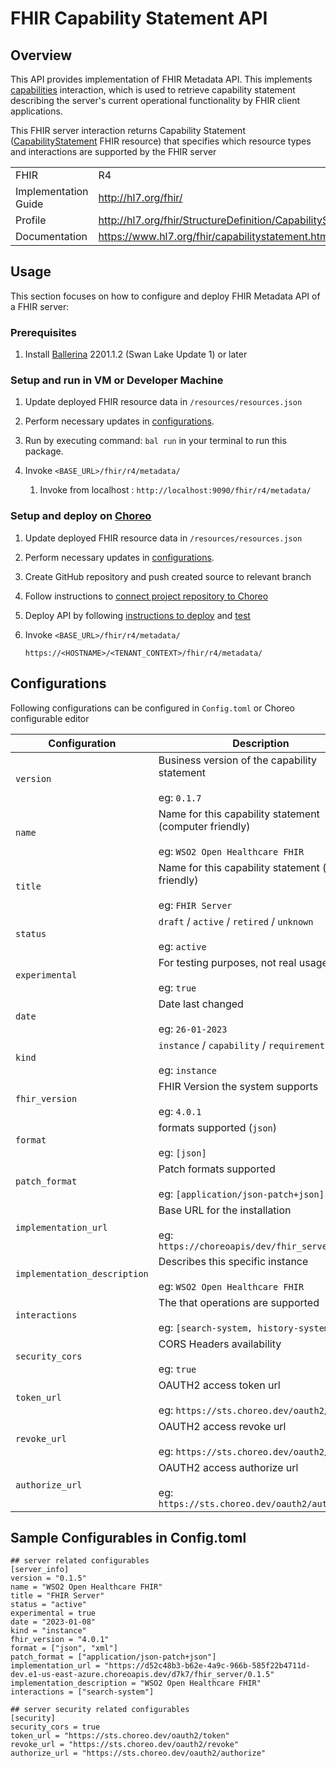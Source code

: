 # FHIR Capability Statement API

## Overview
This API provides implementation of FHIR Metadata API. This implements 
[capabilities](https://www.hl7.org/fhir/http.html#capabilities) interaction, which is used to retrieve capability 
statement describing the server's current operational functionality by FHIR client applications. 

This FHIR server interaction returns Capability Statement ([CapabilityStatement](http://hl7.org/fhir/StructureDefinition/CapabilityStatement) 
FHIR resource) that specifies which resource types and interactions are supported by the FHIR server


|                       |                                                    |
|-----------------------|----------------------------------------------------|
| FHIR                  | R4                                                 |
| Implementation Guide  | http://hl7.org/fhir/                               |
| Profile | http://hl7.org/fhir/StructureDefinition/CapabilityStatement      |
| Documentation | https://www.hl7.org/fhir/capabilitystatement.html          |


## Usage

This section focuses on how to configure and deploy FHIR Metadata API of a FHIR server:

### Prerequisites
1. Install [Ballerina](https://ballerina.io/learn/install-ballerina/set-up-ballerina/) 2201.1.2 (Swan Lake Update 1) or later

### Setup and run in VM or Developer Machine

1) Update deployed FHIR resource data in `/resources/resources.json`

2) Perform necessary updates in [configurations](#configurations).

3) Run by executing command: `bal run` in your terminal to run this package. 

4) Invoke `<BASE_URL>/fhir/r4/metadata/`
   1) Invoke from localhost : `http://localhost:9090/fhir/r4/metadata/`

### Setup and deploy on [Choreo](https://wso2.com/choreo/)
1) Update deployed FHIR resource data in `/resources/resources.json`

2) Perform necessary updates in [configurations](#configurations).

3) Create GitHub repository and push created source to relevant branch

4) Follow instructions to [connect project repository to Choreo](https://wso2.com/choreo/docs/tutorials/connect-your-existing-ballerina-project-to-choreo/)

5) Deploy API by following [instructions to deploy](https://wso2.com/choreo/docs/tutorials/create-your-first-rest-api/#step-2-deploy)
 and [test](https://wso2.com/choreo/docs/tutorials/create-your-first-rest-api/#step-2-deploy)

6) Invoke `<BASE_URL>/fhir/r4/metadata/`

    `https://<HOSTNAME>/<TENANT_CONTEXT>/fhir/r4/metadata/`

## Configurations

Following configurations can be configured in `Config.toml` or Choreo configurable editor

| Configuration                | Description                                                                                        |
|------------------------------|----------------------------------------------------------------------------------------------------|
| `version`                    | Business version of the capability statement <br/><br/>  eg: `0.1.7`                               |
| `name`                       | Name for this capability statement (computer friendly)  <br/><br/> eg: `WSO2 Open Healthcare FHIR` | 
| `title`                      | Name for this capability statement (human friendly) <br/><br/> eg: `FHIR Server`                   | 
| `status`                     | `draft` / `active` / `retired` / `unknown` <br/><br/> eg: `active`                                 | 
| `experimental`               | For testing purposes, not real usage <br/><br/> eg: `true`                                         | 
| `date`                       | Date last changed <br/><br/> eg: `26-01-2023`                                                      | 
| `kind`                       | `instance` / `capability` / `requirements` <br/><br/> eg: `instance`                               | 
| `fhir_version`               | FHIR Version the system supports <br/><br/> eg:  `4.0.1`                                           | 
| `format`                     | formats supported (`json`) <br/><br/> eg: `[json]`                                                 | 
| `patch_format`               | Patch formats supported <br/><br/> eg: `[application/json-patch+json]`                             | 
| `implementation_url`         | Base URL for the installation <br/><br/> eg: `https://choreoapis/dev/fhir_server/0.1.5`            |
| `implementation_description` | Describes this specific instance <br/><br/> eg: `WSO2 Open Healthcare FHIR`                        |  
| `interactions`               | The that operations are supported <br/><br/> eg: `[search-system, history-system]`                 | 
| `security_cors`              | CORS Headers availability <br/><br/> eg: `true`                                                    | 
| `token_url`                  | OAUTH2 access token url <br/><br/> eg: `https://sts.choreo.dev/oauth2/token`                       | 
| `revoke_url`                 | OAUTH2 access revoke url <br/><br/> eg: `https://sts.choreo.dev/oauth2/revoke`                     | 
| `authorize_url`              | OAUTH2 access authorize url <br/><br/> eg: `https://sts.choreo.dev/oauth2/authorize`               | 


## Sample Configurables in Config.toml
```
## server related configurables
[server_info]
version = "0.1.5"
name = "WSO2 Open Healthcare FHIR"
title = "FHIR Server"
status = "active"
experimental = true
date = "2023-01-08"
kind = "instance"
fhir_version = "4.0.1"
format = ["json", "xml"]
patch_format = ["application/json-patch+json"]
implementation_url = "https://d52c48b3-b62e-4a9c-966b-585f22b4711d-dev.e1-us-east-azure.choreoapis.dev/d7k7/fhir_server/0.1.5"
implementation_description = "WSO2 Open Healthcare FHIR"
interactions = ["search-system"]

## server security related configurables
[security]
security_cors = true
token_url = "https://sts.choreo.dev/oauth2/token"
revoke_url = "https://sts.choreo.dev/oauth2/revoke"
authorize_url = "https://sts.choreo.dev/oauth2/authorize"
```